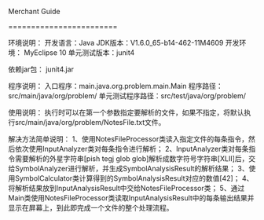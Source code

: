 Merchant Guide

========================

环境说明：
	开发语言：Java
	JDK版本：V1.6.0_65-b14-462-11M4609
	开发环境： MyEclipse 10
	单元测试版本：junit4

依赖jar包：
	junit4.jar

程序说明：
	入口程序：main.java.org.problem.main.Main
	程序路径：src/main/java/org/problem/
	单元测试程序路径：src/test/java/org/problem/

使用说明：
	执行时可以在第一个参数指定要解析的文件，如果不指定，将默认执行src/main/java/org/problem/NotesFile.txt文件。
	
解决方法简单说明：
	1、使用NotesFileProcessor类读入指定文件的每条指令，然后依次使用InputAnalyzer类对每条指令进行解析；
	2、InputAnalyzer类对每条指令需要解析的外星字符串[pish tegj glob glob]解析成数字符号字符串[XLII]后，交给SymbolAnalyzer进行解析，并生成SymbolAnalysisResult的解析结果；
	3、使用SymbolCalculator类计算得到的SymbolAnalysisResult对应的数值[42]；
	4、将解析结果放到InputAnalysisResult中交给NotesFileProcessor类；
	5、通过Main类使用NotesFileProcessor类读取InputAnalysisResult中的每条输出结果并显示在屏幕上，到此即完成一个文件的整个处理流程。

